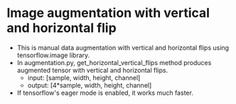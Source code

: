 # Image augmentation with vertical and horizontal flip 
* This is manual data augmentation with vertical and horizontal flips using tensorflow.image library.
* In augmentation.py, get_horizontal_vertical_flips method produces augmented tensor with vertical and horizontal flips. 
  * input: [sample, width, height, channel] 
  * output: [4*sample, width, height, channel]
* If tensorflow's eager mode is enabled, it works much faster. 